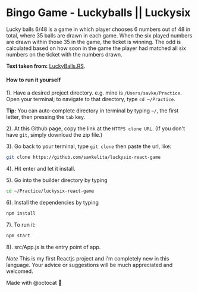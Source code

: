 # Bingo Game - Luckyballs || Luckysix

Lucky balls 6/48 is a game in which player chooses 6 numbers out of 48 in total, where 35 balls are drawn in each game. When the six played numbers are drawn within those 35 in the game, the ticket is winning. The odd is calculated based on how soon in the game the player had matched all six numbers on the ticket with the numbers drawn.

**Text taken from:** [LuckyBalls.RS](https://www.luckyballs.rs/).

#### How to run it yourself
1). Have a desired project directory. e.g. mine is `/Users/savke/Practice`. Open your terminal; to navigate to that directory, type `cd ~/Practice`.

**Tip:** You can auto-complete directory in terminal by typing `~/`, the first letter, then pressing the `tab` key.

2). At this Github page, copy the link at the `HTTPS clone URL`. (If you don't have `git`, simply download the zip file.)

3). Go back to your terminal, type `git clone` then paste the url, like:

```bash
git clone https://github.com/savkelita/luckysix-react-game
```

4). Hit enter and let it install.

5). Go into the builder directory by typing 

```bash
cd ~/Practice/luckysix-react-game
```

6). Install the dependencies by typing 

```bash
npm install
```

7). To run it:

```bash
npm start
```

8). src/App.js is the entry point of app.

*Note*
This is my first Reactjs project and i'm completely new in this language.
Your advice or suggestions will be much appreciated and welcomed.


Made with @octocat :heartbeat:

